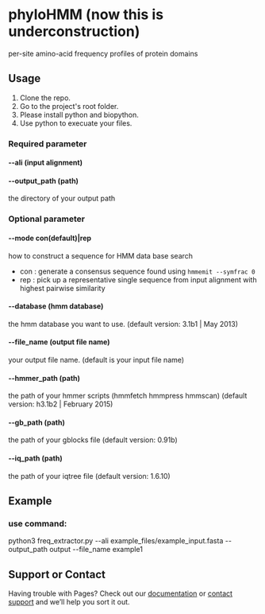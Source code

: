 # phyloHMM (now this is underconstruction)
per-site amino-acid frequency profiles of protein domains


## Usage
1. Clone the repo.
2. Go to the project's root folder.
3. Please install python and biopython.
4. Use python to execuate your files.

### Required parameter
#### --ali (input alignment) 
#### --output_path (path)  
the directory of your output path

### Optional parameter
#### --mode con(default)|rep
how to construct a sequence for HMM data base search
+ con : generate a consensus sequence found using `hmmemit --symfrac 0`
+ rep : pick up a representative single sequence from input alignment with highest pairwise similarity

#### --database (hmm database)   
the hmm database you want to use. (default version: 3.1b1 | May 2013)


#### --file_name (output file name)  
your output file name. (default is your input file name)

#### --hmmer_path (path)
  the path of your hmmer scripts (hmmfetch hmmpress hmmscan)  (default version: h3.1b2 | February 2015)

#### --gb_path (path)
the path of your gblocks file (default version: 0.91b)
#### --iq_path (path)
the path of your iqtree file (default version: 1.6.10)

## Example 
### use command:
python3 freq_extractor.py --ali example_files/example_input.fasta --output_path output --file_name example1
## Support or Contact

Having trouble with Pages? Check out our [documentation](https://help.github.com/categories/github-pages-basics/) or [contact support](https://github.com/contact) and we’ll help you sort it out.
